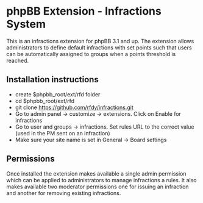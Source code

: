 phpBB Extension - Infractions System
====================================

This is an infractions extension for phpBB 3.1 and up. The extension allows administrators to define default infractions with set points such that users can be automatically assigned to groups when a points threshold is reached.

Installation instructions
--------------------------
- create $phpbb_root/ext/rfd folder
- cd $phpbb_root/ext/rfd
- git clone https://github.com/rfdy/infractions.git
- Go to admin panel -> customize -> extensions. Click on Enable for infractions
- Go to user and groups -> infractions. Set rules URL to the correct value (used in the PM sent on an infraction)
- Make sure your site name is set in General -> Board settings

Permissions
-----------
Once installed the extension makes available a single admin permission which can be applied to administrators to manage infractions a rules.
It also makes available two moderator permissions one for issuing an infraction and another for removing existing infractions.
